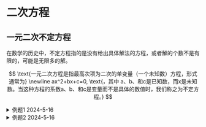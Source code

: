 # 二次方程

## 一元二次不定方程

在数学的历史中，不定方程指的是没有给出具体解法的方程，或者解的个数不是有限的，可能是无限多的解。

$$
\text{一元二次方程是指最高次项为二次的单变量（一个未知数）方程，形式通常为} \newline
ax^2+bx+c=0, \text{，其中 a、b、和c是已知数，而x是未知数。当这种方程的系数a、b、和c是变量而不是具体的数值时，我们称之为不定方程。}
$$

<details>
<summary>例题1 2024-5-16</summary>

$\text{已知A、n为正整数，满足}, A = (n-7)(n+8), \text{且A为完全平方数，那么n有最几个值，n的最小值是多少，n的最大值是多少？}$

分析：因为n在变化，可以把A缩放在某个区间来解题。使用换元法替换一个变量，这样就更容易理解了。

解：
$$
\text{设}k=n-7\text{,则} \newline
A = (n-7)(n+8) \to A = k(k+15) = k^2 + 15k < k^2 + 16k < k^2 + 16k + 4 = (k+8)^2 \newline
\because A=k^2 + 15k \text{是完全平方数，所以} k^2+15 \text{必然在两个完全平方数A和} (k+8)^2 \text{之间。}
$$

这样就可以一一判断两个等式之间是否成立了。

$$
k^2+15k=(k+1)^2 \to k=\frac{1}{13} \newline
k^2+15k=(k+2)^2 \to k=\frac{4}{11} \newline
k^2+15k=(k+3)^2 \to k=1 \to n=8 \to A=(8-7)(8+8)=1 \cdot 16=16=4^2 \newline
k^2+15k=(k+4)^2 \to k=\frac{16}{7} \newline
k^2+15k=(k+5)^2 \to k=5 \to n=12 \to A=(12-7)(12+8)=5 \cdot 20=100=10^2 \newline
k^2+15k=(k+6)^2 \to k=12 \to n=19 \to A=(19-7)(19+8)=12 \cdot 27 =2^2 \cdot 3 \cdot 3 \cdot 3^2=(2 \cdot 3 \cdot 3)^2 = 18^2 \newline
k^2+15k=(k+7)^2 \to k=49 \to n=56 \to A=(56-7)(56+8)=49 \cdot 64 =7^2 \cdot 8^2=(7 \cdot 8)^2 = 56^2
$$

综上所述，n有4个值，最小的是8，最大的是56.

</details>

<details>
<summary>例题2 2024-5-16</summary>

$\text{已知} n^3 + 2n^2 + 8n - 5 \text{是一个正整数的立方，则正整数的n的值可能是}$

解：

$$
n^3 < n^3 + 2n^2 + 8n - 5 < n^3 + 6n^2 + 12n + 8 = (n+2)^3 \newline
\text{可推出} \\\\
n^3 + 2n^2 + 8n - 5 = (n+1)^3 \to n^2 - 5n + 6 = 0 \to \{因式分解可得n=2或3}
$$

$$
\text{把结果待人方程也可以验证} \newline
\therefore 2^3 + 2 \cdot 2^2 + 8 \cdot 2 - 5 = 27 = 3^3 \newline
\therefore 3^3 + 2 \cdot 3^2 + 8 \cdot 3 - 5 = 64 = 4^3
$$
</details>